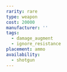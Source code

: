 ```yaml
---
rarity: rare
type: weapon
cost: 20000
manufacturer: ''
tags:
  - damage_augment
  - ignore_resistance
placement: ammo
availability:
  - shotgun
---
```

